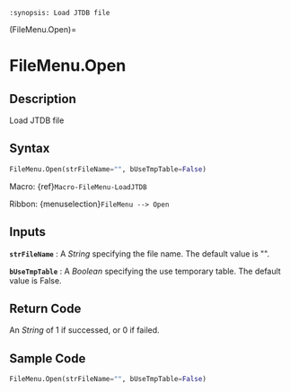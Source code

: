 ```{module} FileMenu.Open()
:synopsis: Load JTDB file
```

(FileMenu.Open)=

# FileMenu.Open

## Description

Load JTDB file

## Syntax

```python
FileMenu.Open(strFileName="", bUseTmpTable=False)
```

Macro: {ref}`Macro-FileMenu-LoadJTDB`

Ribbon: {menuselection}`FileMenu --> Open`

## Inputs

**`strFileName`**
: A _String_ specifying the file name. The default value is "".

**`bUseTmpTable`**
: A _Boolean_ specifying the use temporary table. The default value is False.

## Return Code

An _String_ of 1 if successed, or 0 if failed.

## Sample Code

```python
FileMenu.Open(strFileName="", bUseTmpTable=False)
```
